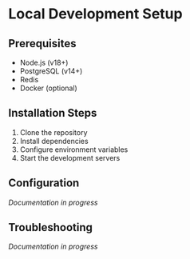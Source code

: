 # Local Development Setup

## Prerequisites

- Node.js (v18+)
- PostgreSQL (v14+)
- Redis
- Docker (optional)

## Installation Steps

1. Clone the repository
2. Install dependencies
3. Configure environment variables
4. Start the development servers

## Configuration

_Documentation in progress_

## Troubleshooting

_Documentation in progress_
